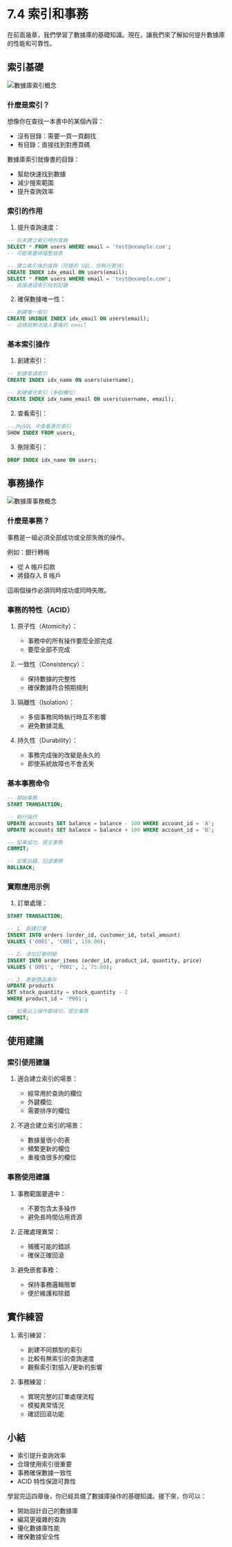 # 7.4 索引和事務

在前面幾章，我們學習了數據庫的基礎知識。現在，讓我們來了解如何提升數據庫的性能和可靠性。

## 索引基礎

![數據庫索引概念](images/index-concept.svg)

### 什麼是索引？

想像你在查找一本書中的某個內容：
* 沒有目錄：需要一頁一頁翻找
* 有目錄：直接找到對應頁碼

數據庫索引就像書的目錄：
* 幫助快速找到數據
* 減少搜索範圍
* 提升查詢效率

### 索引的作用

1. 提升查詢速度：
```sql
-- 在未建立索引時的查詢
SELECT * FROM users WHERE email = 'test@example.com';
-- 可能需要掃描整個表

-- 建立索引後的查詢（同樣的 SQL，但執行更快）
CREATE INDEX idx_email ON users(email);
SELECT * FROM users WHERE email = 'test@example.com';
-- 直接通過索引找到記錄
```

2. 確保數據唯一性：
```sql
-- 創建唯一索引
CREATE UNIQUE INDEX idx_email ON users(email);
-- 這樣就無法插入重複的 email
```

### 基本索引操作

1. 創建索引：
```sql
-- 創建普通索引
CREATE INDEX idx_name ON users(username);

-- 創建複合索引（多個欄位）
CREATE INDEX idx_name_email ON users(username, email);
```

2. 查看索引：
```sql
-- MySQL 中查看表的索引
SHOW INDEX FROM users;
```

3. 刪除索引：
```sql
DROP INDEX idx_name ON users;
```

## 事務操作

![數據庫事務概念](images/transaction-concept.svg)

### 什麼是事務？

事務是一組必須全部成功或全部失敗的操作。

例如：銀行轉帳
* 從 A 帳戶扣款
* 將錢存入 B 帳戶

這兩個操作必須同時成功或同時失敗。

### 事務的特性（ACID）

1. 原子性（Atomicity）：
   * 事務中的所有操作要麼全部完成
   * 要麼全部不完成

2. 一致性（Consistency）：
   * 保持數據的完整性
   * 確保數據符合預期規則

3. 隔離性（Isolation）：
   * 多個事務同時執行時互不影響
   * 避免數據混亂

4. 持久性（Durability）：
   * 事務完成後的改變是永久的
   * 即使系統故障也不會丟失

### 基本事務命令

```sql
-- 開始事務
START TRANSACTION;

-- 執行操作
UPDATE accounts SET balance = balance - 100 WHERE account_id = 'A';
UPDATE accounts SET balance = balance + 100 WHERE account_id = 'B';

-- 如果成功，提交事務
COMMIT;

-- 如果出錯，回滾事務
ROLLBACK;
```

### 實際應用示例

1. 訂單處理：
```sql
START TRANSACTION;

-- 1. 創建訂單
INSERT INTO orders (order_id, customer_id, total_amount) 
VALUES ('O001', 'C001', 150.00);

-- 2. 添加訂單明細
INSERT INTO order_items (order_id, product_id, quantity, price)
VALUES ('O001', 'P001', 2, 75.00);

-- 3. 更新商品庫存
UPDATE products 
SET stock_quantity = stock_quantity - 2 
WHERE product_id = 'P001';

-- 如果以上操作都成功，提交事務
COMMIT;
```

## 使用建議

### 索引使用建議

1. 適合建立索引的場景：
   * 經常用於查詢的欄位
   * 外鍵欄位
   * 需要排序的欄位

2. 不適合建立索引的場景：
   * 數據量很小的表
   * 頻繁更新的欄位
   * 重複值很多的欄位

### 事務使用建議

1. 事務範圍要適中：
   * 不要包含太多操作
   * 避免長時間佔用資源

2. 正確處理異常：
   * 捕獲可能的錯誤
   * 確保正確回滾

3. 避免嵌套事務：
   * 保持事務邏輯簡單
   * 便於維護和除錯

## 實作練習

1. 索引練習：
   * 創建不同類型的索引
   * 比較有無索引的查詢速度
   * 觀察索引對插入/更新的影響

2. 事務練習：
   * 實現完整的訂單處理流程
   * 模擬異常情況
   * 確認回滾功能

## 小結

* 索引提升查詢效率
* 合理使用索引很重要
* 事務確保數據一致性
* ACID 特性保證可靠性

學習完這四章後，你已經具備了數據庫操作的基礎知識。接下來，你可以：
* 開始設計自己的數據庫
* 編寫更複雜的查詢
* 優化數據庫性能
* 確保數據安全性 